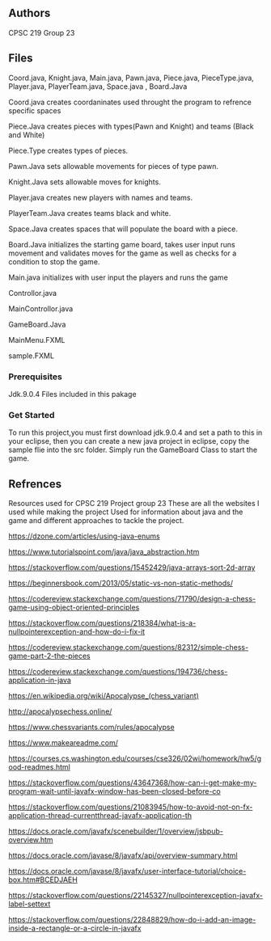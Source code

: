 ## Authors

CPSC 219 Group 23

## Files
Coord.java, Knight.java, Main.java, Pawn.java, Piece.java, PieceType.java, Player.java, PlayerTeam.java, Space.java , Board.Java

Coord.java creates coordaninates used throught the program to refrence specific spaces

Piece.Java creates pieces with types(Pawn and Knight) and teams (Black and White)

Piece.Type creates types of pieces.

Pawn.Java sets allowable movements for pieces of type pawn.

Knight.Java sets allowable moves for knights.

Player.java creates new players with names and teams.

PlayerTeam.Java creates teams black and white.

Space.Java creates spaces that will populate the board with a piece. 

Board.Java initializes the starting game board, takes user input runs movement and validates moves for the game as well as checks for a condition to stop the game.

Main.java initializes with user input the players and runs the game

Controllor.java

MainControllor.java

GameBoard.Java

MainMenu.FXML

sample.FXML

### Prerequisites
Jdk.9.0.4
Files included in this pakage

### Get Started
To run this project,you must first download jdk.9.0.4 and set a path to this in your eclipse, then you can create a new java project in eclipse, copy the sample flie into the src folder. Simply run the GameBoard Class to start the game.
## Refrences
Resources used for CPSC 219 Project group 23
These are all the websites I used while making the project
Used for information about java and the game and different approaches to tackle the project.


https://dzone.com/articles/using-java-enums

https://www.tutorialspoint.com/java/java_abstraction.htm

https://stackoverflow.com/questions/15452429/java-arrays-sort-2d-array

https://beginnersbook.com/2013/05/static-vs-non-static-methods/

https://codereview.stackexchange.com/questions/71790/design-a-chess-game-using-object-oriented-principles

https://stackoverflow.com/questions/218384/what-is-a-nullpointerexception-and-how-do-i-fix-it

https://codereview.stackexchange.com/questions/82312/simple-chess-game-part-2-the-pieces

https://codereview.stackexchange.com/questions/194736/chess-application-in-java

https://en.wikipedia.org/wiki/Apocalypse_(chess_variant)

http://apocalypsechess.online/

https://www.chessvariants.com/rules/apocalypse

https://www.makeareadme.com/

https://courses.cs.washington.edu/courses/cse326/02wi/homework/hw5/good-readmes.html

https://stackoverflow.com/questions/43647368/how-can-i-get-make-my-program-wait-until-javafx-window-has-been-closed-before-co

https://stackoverflow.com/questions/21083945/how-to-avoid-not-on-fx-application-thread-currentthread-javafx-application-th

https://docs.oracle.com/javafx/scenebuilder/1/overview/jsbpub-overview.htm

https://docs.oracle.com/javase/8/javafx/api/overview-summary.html

https://docs.oracle.com/javase/8/javafx/user-interface-tutorial/choice-box.htm#BCEDJAEH

https://stackoverflow.com/questions/22145327/nullpointerexception-javafx-label-settext

https://stackoverflow.com/questions/22848829/how-do-i-add-an-image-inside-a-rectangle-or-a-circle-in-javafx


